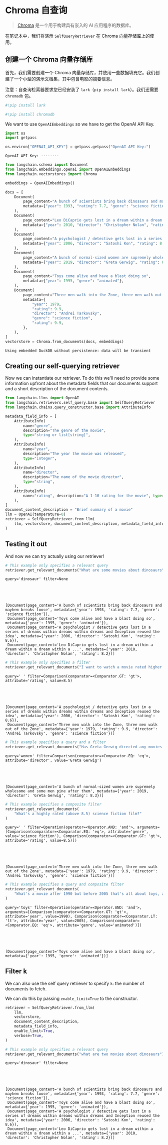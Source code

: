 # Chroma 自查询

> [Chroma](https://docs.trychroma.com/getting-started) 是一个用于构建具有嵌入的 AI 应用程序的数据库。

在笔记本中，我们将演示 `SelfQueryRetriever` 在 Chroma 向量存储库上的使用。

## 创建一个 Chroma 向量存储库
首先，我们需要创建一个 Chroma 向量存储库，并使用一些数据填充它。我们创建了一个小型的演示文档集，其中包含电影的摘要信息。

注意：自查询检索器要求您已经安装了 `lark`（`pip install lark`）。我们还需要 `chromadb` 包。


```python
#!pip install lark
```


```python
#!pip install chromadb
```

We want to use `OpenAIEmbeddings` so we have to get the OpenAI API Key.


```python
import os
import getpass

os.environ["OPENAI_API_KEY"] = getpass.getpass("OpenAI API Key:")
```

    OpenAI API Key: ········
    


```python
from langchain.schema import Document
from langchain.embeddings.openai import OpenAIEmbeddings
from langchain.vectorstores import Chroma

embeddings = OpenAIEmbeddings()
```


```python
docs = [
    Document(
        page_content="A bunch of scientists bring back dinosaurs and mayhem breaks loose",
        metadata={"year": 1993, "rating": 7.7, "genre": "science fiction"},
    ),
    Document(
        page_content="Leo DiCaprio gets lost in a dream within a dream within a dream within a ...",
        metadata={"year": 2010, "director": "Christopher Nolan", "rating": 8.2},
    ),
    Document(
        page_content="A psychologist / detective gets lost in a series of dreams within dreams within dreams and Inception reused the idea",
        metadata={"year": 2006, "director": "Satoshi Kon", "rating": 8.6},
    ),
    Document(
        page_content="A bunch of normal-sized women are supremely wholesome and some men pine after them",
        metadata={"year": 2019, "director": "Greta Gerwig", "rating": 8.3},
    ),
    Document(
        page_content="Toys come alive and have a blast doing so",
        metadata={"year": 1995, "genre": "animated"},
    ),
    Document(
        page_content="Three men walk into the Zone, three men walk out of the Zone",
        metadata={
            "year": 1979,
            "rating": 9.9,
            "director": "Andrei Tarkovsky",
            "genre": "science fiction",
            "rating": 9.9,
        },
    ),
]
vectorstore = Chroma.from_documents(docs, embeddings)
```

    Using embedded DuckDB without persistence: data will be transient
    

## Creating our self-querying retriever
Now we can instantiate our retriever. To do this we'll need to provide some information upfront about the metadata fields that our documents support and a short description of the document contents.


```python
from langchain.llms import OpenAI
from langchain.retrievers.self_query.base import SelfQueryRetriever
from langchain.chains.query_constructor.base import AttributeInfo

metadata_field_info = [
    AttributeInfo(
        name="genre",
        description="The genre of the movie",
        type="string or list[string]",
    ),
    AttributeInfo(
        name="year",
        description="The year the movie was released",
        type="integer",
    ),
    AttributeInfo(
        name="director",
        description="The name of the movie director",
        type="string",
    ),
    AttributeInfo(
        name="rating", description="A 1-10 rating for the movie", type="float"
    ),
]
document_content_description = "Brief summary of a movie"
llm = OpenAI(temperature=0)
retriever = SelfQueryRetriever.from_llm(
    llm, vectorstore, document_content_description, metadata_field_info, verbose=True
)
```

## Testing it out
And now we can try actually using our retriever!


```python
# This example only specifies a relevant query
retriever.get_relevant_documents("What are some movies about dinosaurs")
```

    query='dinosaur' filter=None
    




    [Document(page_content='A bunch of scientists bring back dinosaurs and mayhem breaks loose', metadata={'year': 1993, 'rating': 7.7, 'genre': 'science fiction'}),
     Document(page_content='Toys come alive and have a blast doing so', metadata={'year': 1995, 'genre': 'animated'}),
     Document(page_content='A psychologist / detective gets lost in a series of dreams within dreams within dreams and Inception reused the idea', metadata={'year': 2006, 'director': 'Satoshi Kon', 'rating': 8.6}),
     Document(page_content='Leo DiCaprio gets lost in a dream within a dream within a dream within a ...', metadata={'year': 2010, 'director': 'Christopher Nolan', 'rating': 8.2})]




```python
# This example only specifies a filter
retriever.get_relevant_documents("I want to watch a movie rated higher than 8.5")
```

    query=' ' filter=Comparison(comparator=<Comparator.GT: 'gt'>, attribute='rating', value=8.5)
    




    [Document(page_content='A psychologist / detective gets lost in a series of dreams within dreams within dreams and Inception reused the idea', metadata={'year': 2006, 'director': 'Satoshi Kon', 'rating': 8.6}),
     Document(page_content='Three men walk into the Zone, three men walk out of the Zone', metadata={'year': 1979, 'rating': 9.9, 'director': 'Andrei Tarkovsky', 'genre': 'science fiction'})]




```python
# This example specifies a query and a filter
retriever.get_relevant_documents("Has Greta Gerwig directed any movies about women")
```

    query='women' filter=Comparison(comparator=<Comparator.EQ: 'eq'>, attribute='director', value='Greta Gerwig')
    




    [Document(page_content='A bunch of normal-sized women are supremely wholesome and some men pine after them', metadata={'year': 2019, 'director': 'Greta Gerwig', 'rating': 8.3})]




```python
# This example specifies a composite filter
retriever.get_relevant_documents(
    "What's a highly rated (above 8.5) science fiction film?"
)
```

    query=' ' filter=Operation(operator=<Operator.AND: 'and'>, arguments=[Comparison(comparator=<Comparator.EQ: 'eq'>, attribute='genre', value='science fiction'), Comparison(comparator=<Comparator.GT: 'gt'>, attribute='rating', value=8.5)])
    




    [Document(page_content='Three men walk into the Zone, three men walk out of the Zone', metadata={'year': 1979, 'rating': 9.9, 'director': 'Andrei Tarkovsky', 'genre': 'science fiction'})]




```python
# This example specifies a query and composite filter
retriever.get_relevant_documents(
    "What's a movie after 1990 but before 2005 that's all about toys, and preferably is animated"
)
```

    query='toys' filter=Operation(operator=<Operator.AND: 'and'>, arguments=[Comparison(comparator=<Comparator.GT: 'gt'>, attribute='year', value=1990), Comparison(comparator=<Comparator.LT: 'lt'>, attribute='year', value=2005), Comparison(comparator=<Comparator.EQ: 'eq'>, attribute='genre', value='animated')])
    




    [Document(page_content='Toys come alive and have a blast doing so', metadata={'year': 1995, 'genre': 'animated'})]



## Filter k

We can also use the self query retriever to specify `k`: the number of documents to fetch.

We can do this by passing `enable_limit=True` to the constructor.


```python
retriever = SelfQueryRetriever.from_llm(
    llm,
    vectorstore,
    document_content_description,
    metadata_field_info,
    enable_limit=True,
    verbose=True,
)
```


```python
# This example only specifies a relevant query
retriever.get_relevant_documents("what are two movies about dinosaurs")
```

    query='dinosaur' filter=None
    




    [Document(page_content='A bunch of scientists bring back dinosaurs and mayhem breaks loose', metadata={'year': 1993, 'rating': 7.7, 'genre': 'science fiction'}),
     Document(page_content='Toys come alive and have a blast doing so', metadata={'year': 1995, 'genre': 'animated'}),
     Document(page_content='A psychologist / detective gets lost in a series of dreams within dreams within dreams and Inception reused the idea', metadata={'year': 2006, 'director': 'Satoshi Kon', 'rating': 8.6}),
     Document(page_content='Leo DiCaprio gets lost in a dream within a dream within a dream within a ...', metadata={'year': 2010, 'director': 'Christopher Nolan', 'rating': 8.2})]




```python

```
